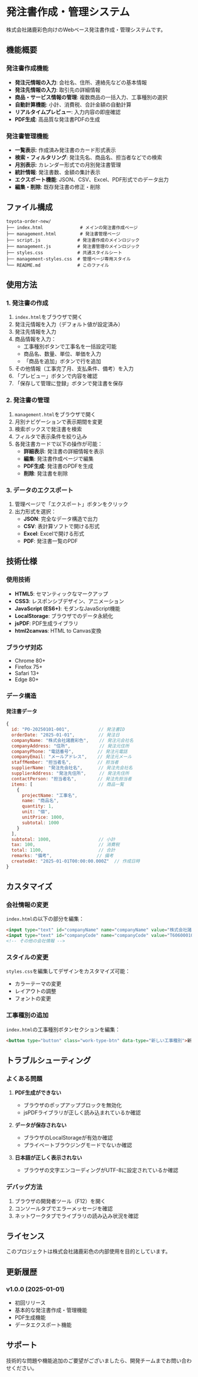 # 発注書作成・管理システム

株式会社諸鹿彩色向けのWebベース発注書作成・管理システムです。

## 機能概要

### 発注書作成機能
- **発注元情報の入力**: 会社名、住所、連絡先などの基本情報
- **発注先情報の入力**: 取引先の詳細情報
- **商品・サービス情報の管理**: 複数商品の一括入力、工事種別の選択
- **自動計算機能**: 小計、消費税、合計金額の自動計算
- **リアルタイムプレビュー**: 入力内容の即座確認
- **PDF生成**: 高品質な発注書PDFの生成

### 発注書管理機能
- **一覧表示**: 作成済み発注書のカード形式表示
- **検索・フィルタリング**: 発注先名、商品名、担当者などでの検索
- **月別表示**: カレンダー形式での月別発注書管理
- **統計情報**: 発注書数、金額の集計表示
- **エクスポート機能**: JSON、CSV、Excel、PDF形式でのデータ出力
- **編集・削除**: 既存発注書の修正・削除

## ファイル構成

```
toyota-order-new/
├── index.html              # メインの発注書作成ページ
├── management.html         # 発注書管理ページ
├── script.js              # 発注書作成のメインロジック
├── management.js          # 発注書管理のメインロジック
├── styles.css             # 共通スタイルシート
├── management-styles.css  # 管理ページ専用スタイル
└── README.md              # このファイル
```

## 使用方法

### 1. 発注書の作成

1. `index.html`をブラウザで開く
2. 発注元情報を入力（デフォルト値が設定済み）
3. 発注先情報を入力
4. 商品情報を入力：
   - 工事種別ボタンで工事名を一括設定可能
   - 商品名、数量、単位、単価を入力
   - 「商品を追加」ボタンで行を追加
5. その他情報（工事完了月、支払条件、備考）を入力
6. 「プレビュー」ボタンで内容を確認
7. 「保存して管理に登録」ボタンで発注書を保存

### 2. 発注書の管理

1. `management.html`をブラウザで開く
2. 月別ナビゲーションで表示期間を変更
3. 検索ボックスで発注書を検索
4. フィルタで表示条件を絞り込み
5. 各発注書カードで以下の操作が可能：
   - **詳細表示**: 発注書の詳細情報を表示
   - **編集**: 発注書作成ページで編集
   - **PDF生成**: 発注書のPDFを生成
   - **削除**: 発注書を削除

### 3. データのエクスポート

1. 管理ページで「エクスポート」ボタンをクリック
2. 出力形式を選択：
   - **JSON**: 完全なデータ構造で出力
   - **CSV**: 表計算ソフトで開ける形式
   - **Excel**: Excelで開ける形式
   - **PDF**: 発注書一覧のPDF

## 技術仕様

### 使用技術
- **HTML5**: セマンティックなマークアップ
- **CSS3**: レスポンシブデザイン、アニメーション
- **JavaScript (ES6+)**: モダンなJavaScript機能
- **LocalStorage**: ブラウザでのデータ永続化
- **jsPDF**: PDF生成ライブラリ
- **html2canvas**: HTML to Canvas変換

### ブラウザ対応
- Chrome 80+
- Firefox 75+
- Safari 13+
- Edge 80+

### データ構造

#### 発注書データ
```javascript
{
  id: "PO-20250101-001",           // 発注書ID
  orderDate: "2025-01-01",         // 発注日
  companyName: "株式会社諸鹿彩色",    // 発注元会社名
  companyAddress: "住所",           // 発注元住所
  companyPhone: "電話番号",         // 発注元電話
  companyEmail: "メールアドレス",    // 発注元メール
  staffMember: "担当者名",          // 担当者
  supplierName: "発注先会社名",      // 発注先会社名
  supplierAddress: "発注先住所",     // 発注先住所
  contactPerson: "担当者名",        // 発注先担当者
  items: [                         // 商品一覧
    {
      projectName: "工事名",
      name: "商品名",
      quantity: 1,
      unit: "個",
      unitPrice: 1000,
      subtotal: 1000
    }
  ],
  subtotal: 1000,                  // 小計
  tax: 100,                        // 消費税
  total: 1100,                     // 合計
  remarks: "備考",                 // 備考
  createdAt: "2025-01-01T00:00:00.000Z"  // 作成日時
}
```

## カスタマイズ

### 会社情報の変更
`index.html`の以下の部分を編集：
```html
<input type="text" id="companyName" name="companyName" value="株式会社諸鹿彩色">
<input type="text" id="companyCode" name="companyCode" value="T6060001025935">
<!-- その他の会社情報 -->
```

### スタイルの変更
`styles.css`を編集してデザインをカスタマイズ可能：
- カラーテーマの変更
- レイアウトの調整
- フォントの変更

### 工事種別の追加
`index.html`の工事種別ボタンセクションを編集：
```html
<button type="button" class="work-type-btn" data-type="新しい工事種別">新しい工事種別</button>
```

## トラブルシューティング

### よくある問題

1. **PDF生成ができない**
   - ブラウザのポップアップブロックを無効化
   - jsPDFライブラリが正しく読み込まれているか確認

2. **データが保存されない**
   - ブラウザのLocalStorageが有効か確認
   - プライベートブラウジングモードでないか確認

3. **日本語が正しく表示されない**
   - ブラウザの文字エンコーディングがUTF-8に設定されているか確認

### デバッグ方法

1. ブラウザの開発者ツール（F12）を開く
2. コンソールタブでエラーメッセージを確認
3. ネットワークタブでライブラリの読み込み状況を確認

## ライセンス

このプロジェクトは株式会社諸鹿彩色の内部使用を目的としています。

## 更新履歴

### v1.0.0 (2025-01-01)
- 初回リリース
- 基本的な発注書作成・管理機能
- PDF生成機能
- データエクスポート機能

## サポート

技術的な問題や機能追加のご要望がございましたら、開発チームまでお問い合わせください。
